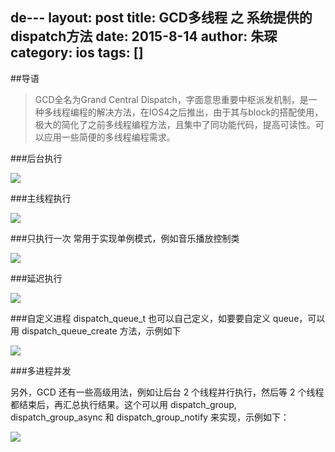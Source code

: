 de---
layout: post
title:  GCD多线程 之 系统提供的dispatch方法
date:   2015-8-14
author: 朱琛
category: ios
tags: []
---

##导语

<blockquote>GCD全名为Grand Central Dispatch，字面意思重要中枢派发机制，是一种多线程编程的解决方法，在IOS4之后推出，由于其与block的搭配使用，极大的简化了之前多线程编程方法，且集中了同功能代码，提高可读性。可以应用一些简便的多线程编程需求。</blockquote>

###后台执行

![](http://ww2.sinaimg.cn/large/876dbe4fjw1f0wktp8nv7j20gw02jq3b.jpg)

###主线程执行

![](http://ww3.sinaimg.cn/large/876dbe4fjw1f0wkx3nw8xj20ew02lmxj.jpg)

###只执行一次
常用于实现单例模式，例如音乐播放控制类

![](http://ww2.sinaimg.cn/large/876dbe4fjw1f0wkzcfxenj20bk03fdga.jpg)

###延迟执行

![](http://ww1.sinaimg.cn/large/876dbe4fjw1f0wl49w4twj20os04iq4b.jpg)

###自定义进程
dispatch_queue_t 也可以自己定义，如要要自定义 queue，可以用 dispatch_queue_create 方法，示例如下

![](http://ww1.sinaimg.cn/large/876dbe4fjw1f0wma644pcj20hl02zq3k.jpg)

###多进程并发

另外，GCD 还有一些高级用法，例如让后台 2 个线程并行执行，然后等 2 个线程都结束后，再汇总执行结果。这个可以用 dispatch_group, dispatch_group_async 和 dispatch_group_notify 来实现，示例如下：

![](http://ww3.sinaimg.cn/large/876dbe4fjw1f0wmbc4hz8j20f805agmx.jpg)



